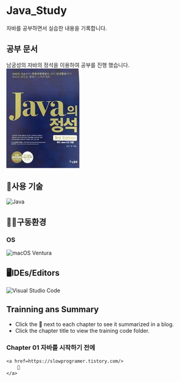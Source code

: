 # Java_Study
자바를 공부하면서 실습한 내용을 기록합니다.

## 공부 문서
남궁성의 자바의 정석을 이용하여 공부를 진행 했습니다.<br>
<a href='https://www.aladin.co.kr/shop/wproduct.aspx?ItemId=76083001'>
    <img src='image/java_book.jpeg'>
</a>

## 💬사용 기술
![Java](https://img.shields.io/badge/java-%23ED8B00.svg?style=for-the-badge&logo=openjdk&logoColor=white)

## :man_mechanic:구동환경
### OS
![macOS](https://img.shields.io/badge/mac%20os-000000?style=for-the-badge&logo=macos&logoColor=F0F0F0&style=flat) Ventura

## 🖥IDEs/Editors
![Visual Studio Code](https://img.shields.io/badge/Visual%20Studio%20Code-0078d7.svg?style=for-the-badge&logo=visual-studio-code&logoColor=white)

## Trainning ans Summary
- Click the 📰 next to each chapter to see it summarized in a blog.
- Click the chapter title to view the training code folder.
### Chapter 01 자바를 시작하기 전에 
    <a href=https://slowprogramer.tistory.com/>
        📰
    </a>
